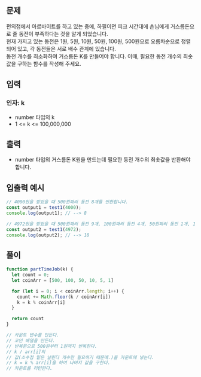 ## 문제
편의점에서 아르바이트를 하고 있는 중에, 하필이면 피크 시간대에 손님에게 거스름돈으로 줄 동전이 부족하다는 것을 알게 되었습니다.   
현재 가지고 있는 동전은 1원, 5원, 10원, 50원, 100원, 500원으로 오름차순으로 정렬되어 있고, 각 동전들은 서로 배수 관계에 있습니다.   
동전 개수를 최소화하여 거스름돈 K를 만들어야 합니다. 이때, 필요한 동전 개수의 최솟값을 구하는 함수를 작성해 주세요.
## 입력
### 인자: k
- number 타입의 k
- 1 <= k <= 100,000,000
## 출력
- number 타입의 거스름돈 K원을 만드는데 필요한 동전 개수의 최솟값을 반환해야 합니다.
## 입출력 예시
```javascript
// 4000원을 받았을 때 500원짜리 동전 8개를 반환합니다.
const output1 = test1(4000);
console.log(output1); // --> 8

// 4972원을 받았을 때 500원짜리 동전 9개, 100원짜리 동전 4개, 50원짜리 동전 1개, 10원짜리 동전 2개, 1원짜리 동전 2개, 총 18개를 반환합니다.
const output2 = test1(4972);
console.log(output2); // --> 18
```
## 풀이
```javascript
function partTimeJob(k) {
  let count = 0;
  let coinArr = [500, 100, 50, 10, 5, 1]

  for (let i = 0; i < coinArr.length; i++) {
    count += Math.floor(k / coinArr[i])
    k = k % coinArr[i]
  }

  return count
}

// 카운트 변수를 만든다.
// 코인 배열을 만든다. 
// 반복문으로 500원부터 1원까지 반복한다.
// k / arr[i]의
// 값(소수점 밑은 날린다 개수만 필요하기 때문에.)을 카운트에 넣는다.
// k = k % arr[i]을 하여 나머지 값을 구한다.
// 카운트를 리턴한다.
```
